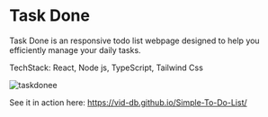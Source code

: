 # Task Done

Task Done is an responsive todo list webpage designed to help you efficiently manage your daily tasks.

TechStack: React, Node js, TypeScript, Tailwind Css

![taskdonee](https://github.com/vid-db/Simple-To-Do-List/assets/153529283/da28935f-114b-452a-86b7-63692974b3f8)

See it in action here: https://vid-db.github.io/Simple-To-Do-List/
